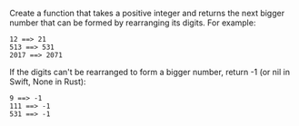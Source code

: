 Create a function that takes a positive integer and returns the next bigger number that can be formed by rearranging its digits. For example:

```
12 ==> 21
513 ==> 531
2017 ==> 2071
```

If the digits can't be rearranged to form a bigger number, return -1 (or nil in Swift, None in Rust):

```
9 ==> -1
111 ==> -1
531 ==> -1
```

